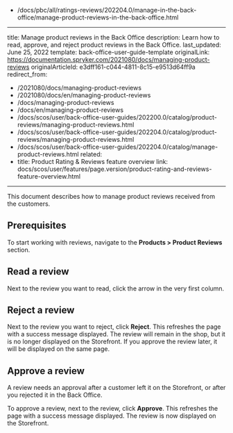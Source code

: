  - /docs/pbc/all/ratings-reviews/202204.0/manage-in-the-back-office/manage-product-reviews-in-the-back-office.html
---
title: Manage product reviews in the Back Office
description: Learn how to read, approve, and reject product reviews in the Back Office.
last_updated: June 25, 2022
template: back-office-user-guide-template
originalLink: https://documentation.spryker.com/2021080/docs/managing-product-reviews
originalArticleId: e3dff161-c044-4811-8c15-e9513d64ff9a
redirect_from:
  - /2021080/docs/managing-product-reviews
  - /2021080/docs/en/managing-product-reviews
  - /docs/managing-product-reviews
  - /docs/en/managing-product-reviews
  - /docs/scos/user/back-office-user-guides/202200.0/catalog/product-reviews/managing-product-reviews.html
  - /docs/scos/user/back-office-user-guides/202204.0/catalog/product-reviews/managing-product-reviews.html
  - /docs/scos/user/back-office-user-guides/202204.0/catalog/manage-product-reviews.html
related:
  - title: Product Rating & Reviews feature overview
    link: docs/scos/user/features/page.version/product-rating-and-reviews-feature-overview.html
---

This  document describes how to manage product reviews received from the customers.

## Prerequisites

To start working with reviews, navigate to the **Products&nbsp;<span aria-label="and then">></span> Product Reviews** section.

## Read a review

Next to the review you want to read, click the arrow in the very first column.

## Reject a review

Next to the review you want to reject, click **Reject**.
    This refreshes the page with a success message displayed. The review will remain in the shop, but it is no longer displayed on the Storefront. If you approve the review later, it will be displayed on the same page.

## Approve a review

A review needs an approval after a customer left it on the Storefront, or after you rejected it in the Back Office.

To approve a review, next to the review, click **Approve**.
    This refreshes the page with a success message displayed. The review is now displayed on the Storefront.
